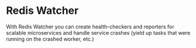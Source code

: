 # Redis Watcher

With Redis Watcher you can create health-checkers and reporters for scalable microservices and handle service crashes (yield up tasks that were running on the crashed worker, etc.)
